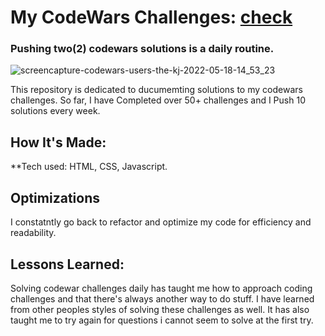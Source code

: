 # My CodeWars Challenges: <a target="_blank" href="https://www.codewars.com/users/the_kj" > check </a> 

### Pushing two(2) codewars solutions is a daily routine.

![screencapture-codewars-users-the-kj-2022-05-18-14_53_23](https://user-images.githubusercontent.com/100381663/169058954-17814006-caf7-4c8b-81d3-32949fa3a501.png)

This repository is dedicated to ducumemting solutions to my codewars challenges. So far, I have Completed over 50+ challenges and I Push 10 solutions every week.

## How It's Made:

**Tech used: HTML, CSS, Javascript.

## Optimizations

I constatntly go back to refactor and optimize my code for efficiency and readability. 

## Lessons Learned:

Solving codewar challenges daily has taught me how to approach coding challenges and that there's always another way to do stuff. I have learned from other peoples styles of solving these challenges as well. It has also taught me to try again for questions i cannot seem to solve at the first try.






